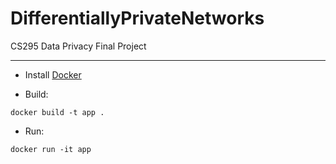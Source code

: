 # DifferentiallyPrivateNetworks
CS295 Data Privacy Final Project
***

* Install [Docker](https://hub.docker.com/?overlay=onboarding)

* Build:

`docker build -t app .`

* Run:

`docker run -it app`
